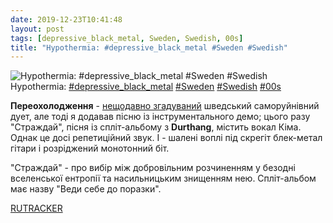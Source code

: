 ```yaml
---
date: 2019-12-23T10:41:48
layout: post
tags: [depressive_black_metal, Sweden, Swedish, 00s]
title: "Hypothermia: #depressive_black_metal #Sweden #Swedish"
---
```

![Hypothermia: #depressive_black_metal #Sweden #Swedish](/assets/photos/photo_828@23-12-2019_10-41-48.jpg)
Hypothermia: [#depressive_black_metal](/tags/#depressive_black_metal) [#Sweden](/tags/#Sweden) [#Swedish](/tags/#Swedish) [#00s](/tags/#00s)

**Переохолодження** - [нещодавно згадуваний](https://t.me/vast_space_unexplored/3158) шведський саморуйнівний дует, але тоді я додавав пісню із інструментального демо; цього разу &quot;Страждай&quot;, пісня із спліт-альбому з **Durthang**, містить вокал Кіма. Однак це досі репетиційний звук. І - шалені воплі під скрегіт блек-метал гітари і розріджений монотонний біт.

&quot;Страждай&quot; - про вибір між добровільним розчиненням у безодні вселенської ентропії та насильницьким знищенням нею. Спліт-альбом має назву &quot;Веди себе до поразки&quot;.

[RUTRACKER](https://rutracker.org/forum/viewtopic.php?t=3255066)